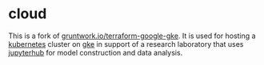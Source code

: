 # cloud

This is a fork of [gruntwork.io/terraform-google-gke](https://github.com/gruntwork-io/terraform-google-gke). It is used for hosting a [kubernetes](https://kubernetes.io/docs/home/) cluster on [gke](https://cloud.google.com/kubernetes-engine/) in support of a research laboratory that uses [jupyterhub](https://jupyter.org/hub) for model construction and data analysis.